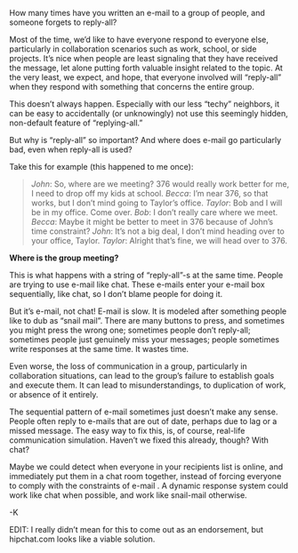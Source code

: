 How many times have you written an e-mail to a group of people, and someone forgets to reply-all?

Most of the time, we’d like to have everyone respond to everyone else, particularly in collaboration scenarios such as work, school, or side projects. It’s nice when people are least signaling that they have received the message, let alone putting forth valuable insight related to the topic. At the very least, we expect, and hope, that everyone involved will “reply-all” when they respond with something that concerns the entire group.

This doesn’t always happen. Especially with our less “techy” neighbors, it can be easy to accidentally (or unknowingly) not use this seemingly hidden, non-default feature of “replying-all.”

But why is “reply-all” so important? And where does e-mail go particularly bad, even when reply-all is used?

Take this for example (this happened to me once):

> _John_: So, where are we meeting? 376 would really work better for me, I need to drop off my kids at school.
_Becca_: I’m near 376, so that works, but I don’t mind going to Taylor’s office.
_Taylor_: Bob and I will be in my office. Come over.
_Bob_: I don’t really care where we meet.
_Becca_: Maybe it might be better to meet in 376 because of John’s time constraint?
_John_: It’s not a big deal, I don’t mind heading over to your office, Taylor.
_Taylor_: Alright that’s fine, we will head over to 376.

**Where is the group meeting?**

This is what happens with a string of “reply-all”-s at the same time. People are trying to use e-mail like chat. These e-mails enter your e-mail box sequentially, like chat, so I don’t blame people for doing it.

But it’s e-mail, not chat! E-mail is slow. It is modeled after something people like to dub as “snail mail”. There are many buttons to press, and sometimes you might press the wrong one; sometimes people don’t reply-all; sometimes people just genuinely miss your messages; people sometimes write responses at the same time. It wastes time.

Even worse, the loss of communication in a group, particularly in collaboration situations, can lead to the group’s failure to establish goals and execute them. It can lead to misunderstandings, to duplication of work, or absence of it entirely.

The sequential pattern of e-mail sometimes just doesn’t make any sense. People often reply to e-mails that are out of date, perhaps due to lag or a missed message. The easy way to fix this, is, of course, real-life communication simulation. Haven’t we fixed this already, though? With chat?

Maybe we could detect when everyone in your recipients list is online, and immediately put them in a chat room together, instead of forcing everyone to comply with the constraints of e-mail . A dynamic response system could work like chat when possible, and work like snail-mail otherwise.

-K

EDIT: I really didn’t mean for this to come out as an endorsement, but hipchat.com looks like a viable solution.
